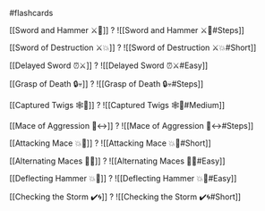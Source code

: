 #flashcards

[[Sword and Hammer ⚔️🔨]]
?
![[Sword and Hammer ⚔️🔨#Steps]]
<!--SR:!2024-05-14,15,150-->

[[Sword of Destruction ⚔️💥]]
?
![[Sword of Destruction ⚔️💥#Short]]
<!--SR:!2024-05-12,55,250-->

[[Delayed Sword ⏰⚔️]]
?
![[Delayed Sword ⏰⚔️#Easy]]
<!--SR:!2024-10-06,290,310-->

[[Grasp of Death 🔒💀]]
?
![[Grasp of Death 🔒💀#Steps]]
<!--SR:!2024-08-23,193,230-->

[[Captured Twigs 🕸️🌿]]
?
![[Captured Twigs 🕸️🌿#Medium]]
<!--SR:!2024-05-28,57,255-->

[[Mace of Aggression 🔨↔️]]
?
![[Mace of Aggression 🔨↔️#Steps]]
<!--SR:!2024-05-04,4,130-->

[[Attacking Mace 💥👊]]
?
![[Attacking Mace 💥👊#Short]]
<!--SR:!2024-05-02,16,171-->

[[Alternating Maces 🔄✊]]
?
![[Alternating Maces 🔄✊#Easy]]
<!--SR:!2024-10-31,288,308-->

[[Deflecting Hammer 💥🔨]]
?
![[Deflecting Hammer 💥🔨#Easy]]
<!--SR:!2024-05-15,43,179-->

[[Checking the Storm ✔️🌀]]
?
![[Checking the Storm ✔️🌀#Short]]
<!--SR:!2024-05-02,2,150-->

